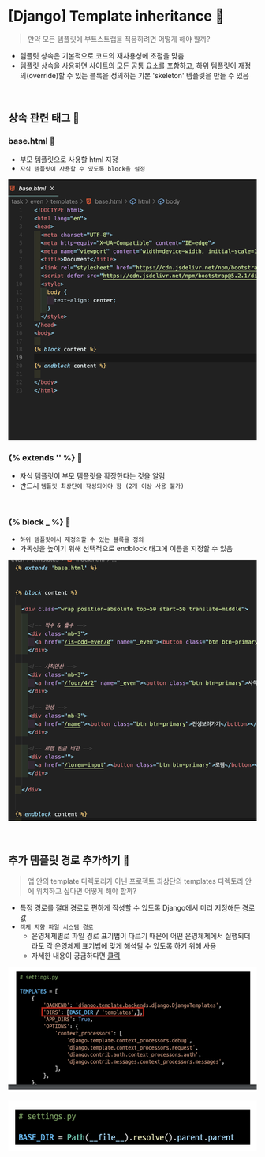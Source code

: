 # [Django] Template inheritance 📝

> 만약 모든 템플릿에 부트스트랩을 적용하려면 어떻게 해야 할까?

- 템플릿 상속은 기본적으로 코드의 재사용성에 초점을 맞춤
- 템플릿 상속을 사용하면 사이트의 모든 공통 요소를 포함하고, 하위 템플릿이 재정의(override)할 수 있는 블록을 정의하는 기본 'skeleton' 템플릿을 만들 수 있음

<br />

## **상속 관련 태그 💭**

### **base.html 📘**

- 부모 템플릿으로 사용할 html 지정
- `자식 템플릿이 사용할 수 있도록 block을 설정 `

![](./img/t_inheritance-02.png)

### **{% extends '' %} 📘**

- 자식 템플릿이 부모 템플릿을 확장한다는 것을 알림
- 반드시 `템플릿 최상단에 작성되어야 함 (2개 이상 사용 불가)`

<br />

### **{% block _ %} 📘**

- `하위 템플릿에서 재정의할 수 있는 블록을 정의`
- 가독성을 높이기 위해 선택적으로 endblock 태그에 이름을 지정할 수 있음

![](./img/t_inheritance-01.png)

<br />

## **추가 템플릿 경로 추가하기 💭**

> 앱 안의 template 디렉토리가 아닌 프로젝트 최상단의 templates 디렉토리 안에 위치하고 싶다면 어떻게 해야 할까?

- 특정 경로를 절대 경로로 편하게 작성할 수 있도록 Django에서 미리 지정해둔 경로 값
- `객체 지향 파일 시스템 경로`
  - 운영체제별로 파일 경로 표기법이 다르기 때문에 어떤 운영체제에서 실행되더라도 각 운영체제 표기법에 맞게 해석될 수 있도록 하기 위해 사용
  - 자세한 내용이 궁금하다면 [클릭](https://docs.python.org/ko/3.9/library/pathlib.html#module-pathlib)

![](./img/t_inheritance-03.png)

![](./img/t_inheritance-04.png)
